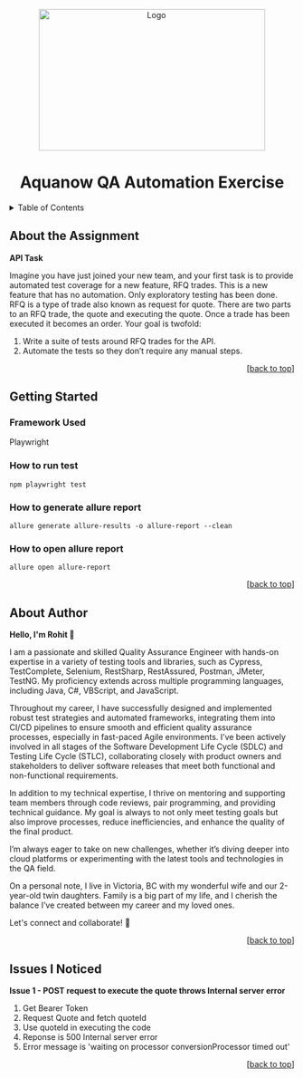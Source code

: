 <a id="readme-top"></a>

<div align="center">
    <a href="https://www.aquanow.com/">
    <p><img src="https://public.rootdata.com/images/b16/1666707618091.jpg" alt="Logo" width="400" height="250"></p>
  </a>

  <h1 align="center">Aquanow QA Automation Exercise</h1>
</div>

<details>
  <summary>Table of Contents</summary>
  <ol>
    <li>
      <a href="#about-the-assignment">About the Assignment</a>
    </li>
    <li>
      <a href="#getting-started">Getting Started</a>
      <ul>
        <li><a href="#framework-used">Framework Used</a></li>
        <li><a href="#how-to-run-test">How to run test</a></li>
        <li><a href="#how-to-generate-allure-report">How to generate allure report</a></li>
        <li><a href="#how-to-open-allure-report">How to open allure report</a></li>
      </ul>
    </li>
    <li><a href="#about-author">About Author</a></li>
    <li><a href="#issues-i-noticed">Issues I Noticed</a></li>
  </ol>
</details>

## About the Assignment

**API Task**

Imagine you have just joined your new team, and your first task is to provide automated test
coverage for a new feature, RFQ trades. This is a new feature that has no automation. Only
exploratory testing has been done.
RFQ is a type of trade also known as request for quote. There are two parts to an RFQ trade,
the quote and executing the quote. Once a trade has been executed it becomes an order.
Your goal is twofold:

1. Write a suite of tests around RFQ trades for the API.
2. Automate the tests so they don’t require any manual steps.

<p align="right">[<a href="#readme-top">back to top</a>]</p>

## Getting Started

### Framework Used

Playwright

### How to run test

`npm playwright test`

### How to generate allure report

`allure generate allure-results -o allure-report --clean`

### How to open allure report

`allure open allure-report`

<p align="right">[<a href="#readme-top">back to top</a>]</p>

## About Author

**Hello, I'm Rohit 👋**

I am a passionate and skilled Quality Assurance Engineer with hands-on expertise in a variety of testing tools and libraries, such as Cypress, TestComplete, Selenium, RestSharp, RestAssured, Postman, JMeter, TestNG. My proficiency extends across multiple programming languages, including Java, C#, VBScript, and JavaScript.

Throughout my career, I have successfully designed and implemented robust test strategies and automated frameworks, integrating them into CI/CD pipelines to ensure smooth and efficient quality assurance processes, especially in fast-paced Agile environments. I’ve been actively involved in all stages of the Software Development Life Cycle (SDLC) and Testing Life Cycle (STLC), collaborating closely with product owners and stakeholders to deliver software releases that meet both functional and non-functional requirements.

In addition to my technical expertise, I thrive on mentoring and supporting team members through code reviews, pair programming, and providing technical guidance. My goal is always to not only meet testing goals but also improve processes, reduce inefficiencies, and enhance the quality of the final product.

I’m always eager to take on new challenges, whether it’s diving deeper into cloud platforms or experimenting with the latest tools and technologies in the QA field.

On a personal note, I live in Victoria, BC with my wonderful wife and our 2-year-old twin daughters. Family is a big part of my life, and I cherish the balance I’ve created between my career and my loved ones.

Let's connect and collaborate! 🚀

<p align="right">[<a href="#readme-top">back to top</a>]</p>

## Issues I Noticed

**Issue 1 - POST request to execute the quote throws Internal server error**

<ol>
<li>Get Bearer Token</li>
<li>Request Quote and fetch quoteId</li>
<li>Use quoteId in executing the code</li>
<li>Reponse is 500 Internal server error</li>
<li>Error message is 'waiting on processor conversionProcessor timed out'</li>
</ol>

<p align="right">[<a href="#readme-top">back to top</a>]</p>
